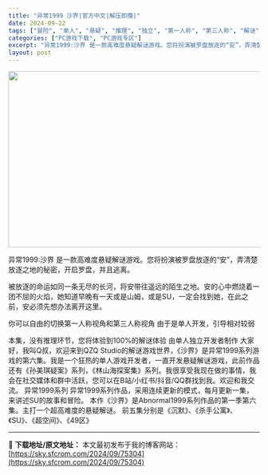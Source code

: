 ```yaml
---
title: "异常1999 沙界|官方中文|解压即撸|"
date: 2024-09-22
tags: ["冒险", "单人", "悬疑", "推理", "独立", "第一人称", "第三人称", "解谜"]
categories: ["PC游戏下载", "PC游戏专区"]
excerpt: "异常1999:沙界 是一款高难度悬疑解谜游戏。您将扮演被罗盘放逐的“安”，弄清楚放逐之地的秘密，开启罗盘，并且逃离。 被放逐的命运如同一条无尽的长河，将安带往遥远的陌生之地。安的心中燃烧着一团不屈的火焰，她知道早晚有一天或是山姆，或是SU，一定会找到她，在此之前，安必须先想办法离开这里。 你可以自由&hellip;"
layout: post
---
```


<img class="aligncenter size-full wp-image-75268" src="https://sky.sfcrom.com/wp-content/uploads/2024/09/2024092213065039.webp" alt="" width="616" height="353" />

异常1999:沙界 是一款高难度悬疑解谜游戏。您将扮演被罗盘放逐的“安”，弄清楚放逐之地的秘密，开启罗盘，并且逃离。

被放逐的命运如同一条无尽的长河，将安带往遥远的陌生之地。安的心中燃烧着一团不屈的火焰，她知道早晚有一天或是山姆，或是SU，一定会找到她，在此之前，安必须先想办法离开这里。

你可以自由的切换第一人称视角和第三人称视角
由于是单人开发，引导相对较弱

本集，没有推理环节，您将体验到100%的解谜体验
由单人独立开发者制作
大家好，我叫Q叔，欢迎来到QZQ Studio的解谜游戏世界，《沙界》是异常1999系列游戏的第六集。我是一个狂热的单人游戏开发者，一直开发悬疑解谜游戏，此前作品还有《孙美琪疑案》系列，《林山海探案集》系列。我很享受我现在做的事情，我会在社交媒体和群中活跃，您可以在B站/小红书/抖音/QQ群找到我。欢迎和我交流。
异常1999系列
异常1999系列作品，采用连续更新的模式，每月更新一集，来讲述SU的故事和冒险。
本作《沙界》是Abnormal1999系列作品的第一季第六集。主打一个超高难度的悬疑解谜。
前五集分别是《沉默》、《杀手公寓》、《SU》、《超空间》、《49区》

---
📖 **下载地址/原文地址：** 本文最初发布于我的博客网站：[https://sky.sfcrom.com/2024/09/75304](https://sky.sfcrom.com/2024/09/75304)
